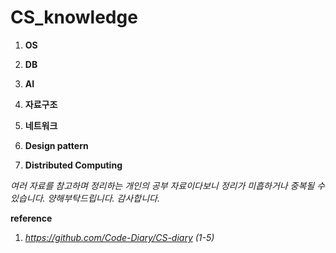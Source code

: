 # CS_knowledge

1. **OS**

2. **DB**

3. **AI**

4. **자료구조**

5. **네트워크**

6. **Design pattern**

7. **Distributed Computing**

   

*여러 자료를 참고하며 정리하는 개인의 공부 자료이다보니 정리가 미흡하거나 중복될 수 있습니다. 양해부탁드립니다. 감사합니다.*



**reference**

1. *https://github.com/Code-Diary/CS-diary (1-5)*

